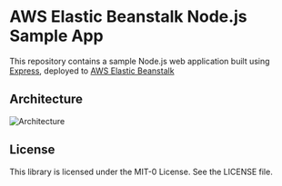 # AWS Elastic Beanstalk Node.js Sample App

This repository contains a sample Node.js web application built using [Express](https://expressjs.com/), deployed to [AWS Elastic Beanstalk](http://devopstutorial-env.eba-2zew8vvq.us-east-2.elasticbeanstalk.com)

## Architecture
![Architecture](<img width="856" alt="application_architecture" src="https://user-images.githubusercontent.com/62623715/129955073-eb9ba7cd-a0ca-43fd-8e4a-dd667b699efa.png">
)

## License

This library is licensed under the MIT-0 License. See the LICENSE file.


